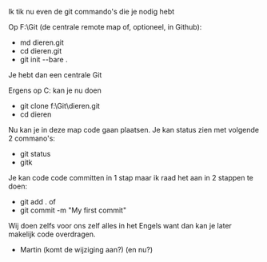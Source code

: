Ik tik nu even de git commando's die je nodig hebt

Op F:\Git (de centrale remote map of, optioneel, in Github):
* md dieren.git
* cd dieren.git
* git init --bare .

Je hebt dan een centrale Git

Ergens op C: kan je nu doen
* git clone f:\Git\dieren.git
* cd dieren

Nu kan je in deze map code gaan plaatsen.
Je kan status zien met volgende 2 commano's:
* git status
* gitk

Je kan code code committen in 1 stap maar ik raad het aan in 2 stappen te doen:
* git add .
of
* git commit -m "My first commit"

Wij doen zelfs voor ons zelf alles in het Engels want dan kan je later makelijk code overdragen.

- Martin
  (komt de wijziging aan?)
  (en nu?)